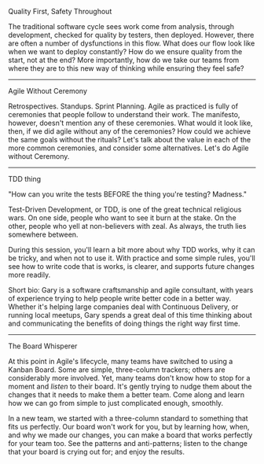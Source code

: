 
Quality First, Safety Throughout

The traditional software cycle sees work come from analysis, through development, checked for quality by testers, then deployed. However, there are often a number of dysfunctions in this flow. What does our flow look like when we want to deploy constantly? How do we ensure quality from the start, not at the end? More importantly, how do we take our teams from where they are to this new way of thinking while ensuring they feel safe?

---

Agile Without Ceremony

Retrospectives. Standups. Sprint Planning. Agile as practiced is fully of ceremonies that people follow to understand their work. The manifesto, however, doesn't mention any of these ceremonies. What would it look like, then, if we did agile without any of the ceremonies? How could we achieve the same goals without the rituals? Let's talk about the value in each of the more common ceremonies, and consider some alternatives. Let's do Agile without Ceremony.

---

TDD thing

"How can you write the tests BEFORE the thing you're testing? Madness."

Test-Driven Development, or TDD, is one of the great technical religious wars. On one side, people who want to see it burn at the stake. On the other, people who yell at non-believers with zeal. As always, the truth lies somewhere between.

During this session, you'll learn a bit more about why TDD works, why it can be tricky, and when not to use it. With practice and some simple rules, you'll see how to write code that is works, is clearer, and supports future changes more readily.

Short bio: Gary is a software craftsmanship and agile consultant, with years of experience trying to help people write better code in a better way. Whether it's helping large companies deal with Continuous Delivery, or running local meetups, Gary spends a great deal of this time thinking about and communicating the benefits of doing things the right way first time.

---

The Board Whisperer

At this point in Agile's lifecycle, many teams have switched to using a Kanban Board. Some are simple, three-column trackers; others are considerably more involved. Yet, many teams don't know how to stop for a moment and _listen_ to their board. It's gently trying to nudge them about the changes that it needs to make them a better team. Come along and learn how we can go from simple to just complicated enough, smoothly.

In a new team, we started with a three-column standard to something that fits us perfectly. Our board won't work for you, but by learning how, when, and why we made our changes, you can make a board that works perfectly for your team too. See the patterns and anti-patterns; listen to the change that your board is crying out for; and enjoy the results.
